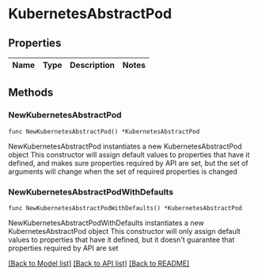 # KubernetesAbstractPod

## Properties

Name | Type | Description | Notes
------------ | ------------- | ------------- | -------------

## Methods

### NewKubernetesAbstractPod

`func NewKubernetesAbstractPod() *KubernetesAbstractPod`

NewKubernetesAbstractPod instantiates a new KubernetesAbstractPod object
This constructor will assign default values to properties that have it defined,
and makes sure properties required by API are set, but the set of arguments
will change when the set of required properties is changed

### NewKubernetesAbstractPodWithDefaults

`func NewKubernetesAbstractPodWithDefaults() *KubernetesAbstractPod`

NewKubernetesAbstractPodWithDefaults instantiates a new KubernetesAbstractPod object
This constructor will only assign default values to properties that have it defined,
but it doesn't guarantee that properties required by API are set


[[Back to Model list]](../README.md#documentation-for-models) [[Back to API list]](../README.md#documentation-for-api-endpoints) [[Back to README]](../README.md)


